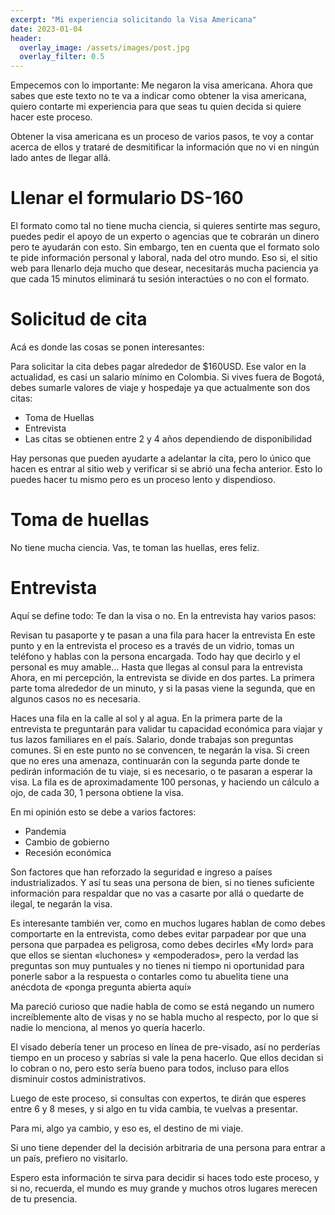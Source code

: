 ```yaml
---
excerpt: "Mi experiencia solicitando la Visa Americana"
date: 2023-01-04
header:
  overlay_image: /assets/images/post.jpg
  overlay_filter: 0.5
---
```


Empecemos con lo importante: Me negaron la visa americana. Ahora que sabes que este texto no te va a indicar como obtener la visa americana, quiero contarte mi experiencia para que seas tu quien decida si quiere hacer este proceso.

Obtener la visa americana es un proceso de varios pasos, te voy a contar acerca de ellos y trataré de desmitificar la información que no vi en ningún lado antes de llegar allá.

# Llenar el formulario DS-160

El formato como tal no tiene mucha ciencia, si quieres sentirte mas seguro, puedes pedir el apoyo de un experto o agencias que te cobrarán un dinero pero te ayudarán con esto. Sin embargo, ten en cuenta que el formato solo te pide información personal y laboral, nada del otro mundo. Eso si, el sitio web para llenarlo deja mucho que desear, necesitarás mucha paciencia ya que cada 15 minutos eliminará tu sesión interactúes o no con el formato.


# Solicitud de cita

Acá es donde las cosas se ponen interesantes:

Para solicitar la cita debes pagar alrededor de $160USD. Ese valor en la actualidad, es casi un salario mínimo en Colombia.
Si vives fuera de Bogotá, debes sumarle valores de viaje y hospedaje ya que actualmente son dos citas:

- Toma de Huellas
- Entrevista
- Las citas se obtienen entre 2 y 4 años dependiendo de disponibilidad

Hay personas que pueden ayudarte a adelantar la cita, pero lo único que hacen es entrar al sitio web y verificar si se abrió una fecha anterior. Esto lo puedes hacer tu mismo pero es un proceso lento y dispendioso.

# Toma de huellas

No tiene mucha ciencia. Vas, te toman las huellas, eres feliz.

# Entrevista

Aquí se define todo: Te dan la visa o no. En la entrevista hay varios pasos:

Revisan tu pasaporte y te pasan a una fila para hacer la entrevista
En este punto y en la entrevista el proceso es a través de un vidrio, tomas un teléfono y hablas con la persona encargada.
Todo hay que decirlo y el personal es muy amable…
Hasta que llegas al consul para la entrevista
Ahora, en mi percepción, la entrevista se divide en dos partes. La primera parte toma alrededor de un minuto, y si la pasas viene la segunda, que en algunos casos no es necesaria.

Haces una fila en la calle al sol y al agua.
En la primera parte de la entrevista te preguntarán para validar tu capacidad económica para viajar y tus lazos familiares en el país. Salario, donde trabajas son preguntas comunes.
Si en este punto no se convencen, te negarán la visa.
Si creen que no eres una amenaza, continuarán con la segunda parte donde te pedirán información de tu viaje, si es necesario, o te pasaran a esperar la visa.
La fila es de aproximadamente 100 personas, y haciendo un cálculo a ojo, de cada 30, 1 persona obtiene la visa.

En mi opinión esto se debe a varios factores:

- Pandemia
- Cambio de gobierno
- Recesión económica

Son factores que han reforzado la seguridad e ingreso a países industrializados. Y así tu seas una persona de bien, si no tienes suficiente información para respaldar que no vas a casarte por allá o quedarte de ilegal, te negarán la visa.

Es interesante también ver, como en muchos lugares hablan de como debes comportarte en la entrevista, como debes evitar parpadear por que una persona que parpadea es peligrosa, como debes decirles «My lord» para que ellos se sientan «luchones» y «empoderados», pero la verdad las preguntas son muy puntuales y no tienes ni tiempo ni oportunidad para ponerle sabor a la respuesta o contarles como tu abuelita tiene una anécdota de «ponga pregunta abierta aquí»

Ma pareció curioso que nadie habla de como se está negando un numero increíblemente alto de visas y no se habla mucho al respecto, por lo que si nadie lo menciona, al menos yo quería hacerlo.

El visado debería tener un proceso en línea de pre-visado, así no perderías tiempo en un proceso y sabrías si vale la pena hacerlo. Que ellos decidan si lo cobran o no, pero esto sería bueno para todos, incluso para ellos disminuir costos administrativos.

Luego de este proceso, si consultas con expertos, te dirán que esperes entre 6 y 8 meses, y si algo en tu vida cambia, te vuelvas a presentar.

Para mi, algo ya cambio, y eso es, el destino de mi viaje.

Si uno tiene depender del la decisión arbitraria de una persona para entrar a un país, prefiero no visitarlo.

Espero esta información te sirva para decidir si haces todo este proceso, y si no, recuerda, el mundo es muy grande y muchos otros lugares merecen de tu presencia.

